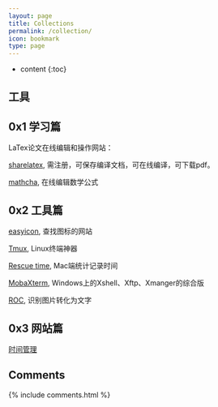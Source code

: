 ```yaml
---
layout: page
title: Collections
permalink: /collection/
icon: bookmark
type: page
---
```


* content
{:toc}
## 工具



## 0x1 学习篇

LaTex论文在线编辑和操作网站：

[sharelatex](https://www.overleaf.com/project), 需注册，可保存编译文档，可在线编译，可下载pdf。 

[mathcha](https://www.mathcha.io/), 在线编辑数学公式



## 0x2 工具篇

[easyicon](https://www.easyicon.net/), 查找图标的网站

[Tmux](https://github.com/tmux/tmux/wiki), Linux终端神器

[Rescue time](https://www.rescuetime.com), Mac端统计记录时间

[MobaXterm](https://mobaxterm.mobatek.net/), Windows上的Xshell、Xftp、Xmanger的综合版

[ROC](https://www.onlineocr.net/), 识别图片转化为文字


## 0x3 网站篇
[时间管理](https://www.mifengtd.cn/)


## Comments

{% include comments.html %}
